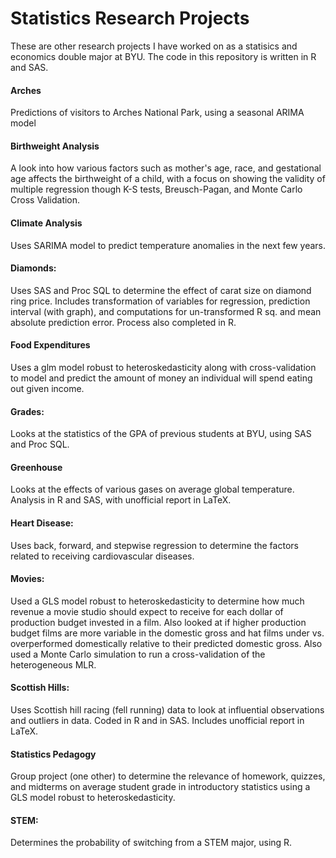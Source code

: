 # Statistics Research Projects
These are other research projects I have worked on as a statisics and economics double major at BYU. The code in this repository is written in R and SAS.


#### Arches
Predictions of visitors to Arches National Park, using a seasonal ARIMA model

#### Birthweight Analysis

A look into how various factors such as mother's age, race, and gestational age affects the birthweight of a child, with a focus on showing the validity of multiple regression though K-S tests, Breusch-Pagan, and Monte Carlo Cross Validation. 

#### Climate Analysis

Uses SARIMA model to predict temperature anomalies in the next few years.

#### Diamonds:
Uses SAS and Proc SQL to determine the effect of carat size on diamond ring price. Includes transformation of variables for regression, prediction interval (with graph), and computations for un-transformed R sq. and mean absolute prediction error. 
Process also completed in R. 


#### Food Expenditures
Uses a glm model robust to heteroskedasticity along with cross-validation to model and predict the amount of money an individual will spend eating out given income.


#### Grades:
Looks at the statistics of the GPA of previous students at BYU, using SAS and Proc SQL. 


#### Greenhouse
Looks at the effects of various gases on average global temperature. Analysis in R and SAS, with unofficial report in LaTeX.


#### Heart Disease:
Uses back, forward, and stepwise regression to determine the factors related to receiving cardiovascular  diseases.


#### Movies:
Used a GLS model robust to heteroskedasticity to determine how much revenue a movie studio should expect to receive for each dollar of production budget invested in a film. Also looked at if higher production budget films are more variable in the domestic gross and hat films under vs. overperformed domestically relative to their predicted domestic gross. Also used a Monte Carlo simulation to run a cross-validation of the heterogeneous MLR.

#### Scottish Hills:
Uses Scottish hill racing (fell running) data to look at influential observations and outliers in data. Coded in R and in SAS. Includes unofficial report in LaTeX. 

#### Statistics Pedagogy
Group project (one other) to determine the relevance of homework, quizzes, and midterms on average student grade in introductory statistics using a GLS model robust to heteroskedasticity.

#### STEM:
Determines the probability of switching from a STEM major, using R. 








